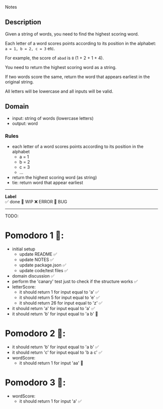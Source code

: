  Notes

## Description

Given a string of words, you need to find the highest scoring word.

Each letter of a word scores points according to its position in the alphabet: `a = 1, b = 2, c = 3` etc.

For example, the score of `abad` is `8` (1 + 2 + 1 + 4).

You need to return the highest scoring word as a string.

If two words score the same, return the word that appears earliest in the original string.

All letters will be lowercase and all inputs will be valid.

## Domain

- input: string of words (lowercase letters)
- output: word 

### Rules

- each letter of a word scores points according to its position in the alphabet
    - a = 1
    - b = 2
    - c = 3
    - ...
- return the highest scoring word (as string)
- tie: return word that appear earliest

---

**Label**  
✅ done 🚧 WIP ❌ ERROR 🐛 BUG

---

TODO:

# Pomodoro 1 🍅:

- initial setup
  - update README ✅
  - update NOTES ✅
  - update package.json ✅
  - update code/test files ✅
- domain discussion ✅
- perform the 'canary' test just to check if the structure works ✅
- letterScore:
    - it should return 1 for input equal to 'a' ✅
    - it should return 5 for input equal to 'e' ✅
    - it should return 26 for input equal to 'z' ✅
- it should return 'a' for input equal to 'a' ✅
- it should return 'b' for input equal to 'a b' 🚧

# Pomodoro 2 🍅:

- it should return 'b' for input equal to 'a b' ✅ 
- it should return 'c' for input equal to 'b a c' ✅
- wordScore:
  - it should return 1 for input 'aa' 🚧

# Pomodoro 3 🍅:

- wordScore:
  - it should return 1 for input 'a' ✅